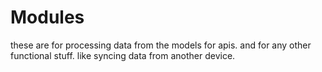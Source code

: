 # Modules

these are for processing data from the models for apis. and for any other functional stuff. like syncing data from another device.
